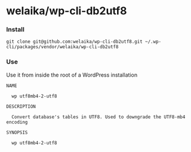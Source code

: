 welaika/wp-cli-db2utf8
===============

### Install

    git clone git@github.com:welaika/wp-cli-db2utf8.git ~/.wp-cli/packages/vendor/welaika/wp-cli-db2utf8

### Use

Use it from inside the root of a WordPress installation

    NAME

      wp utf8mb4-2-utf8

    DESCRIPTION

      Convert database's tables in UTF8. Used to downgrade the UTF8-mb4 encoding

    SYNOPSIS

      wp utf8mb4-2-utf8
